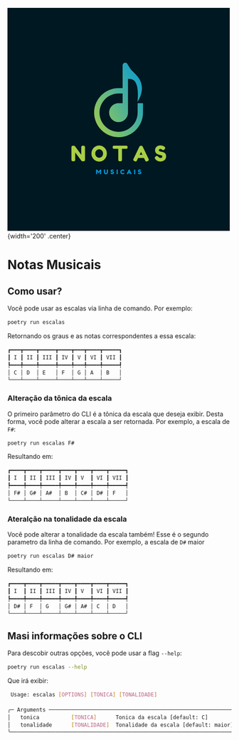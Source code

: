 ![Logo do projeto](assets/logo_notas_musicais.png
){width='200' .center}
# Notas Musicais

## Como usar?

Você pode usar as escalas via linha de comando. Por exemplo:

```bash
poetry run escalas
```

Retornando os graus e as notas correspondentes a essa escala:

```bash
┏━━━┳━━━━┳━━━━━┳━━━━┳━━━┳━━━━┳━━━━━┓
┃ I ┃ II ┃ III ┃ IV ┃ V ┃ VI ┃ VII ┃
┡━━━╇━━━━╇━━━━━╇━━━━╇━━━╇━━━━╇━━━━━┩
│ C │ D  │ E   │ F  │ G │ A  │ B   │
└───┴────┴─────┴────┴───┴────┴─────┘
```

### Alteração da tônica da escala

O primeiro parâmetro do CLI é a tônica da escala que deseja exibir. Desta forma, você pode alterar a escala a ser retornada. Por exemplo, a escala de `F#`:

```bash
poetry run escalas F#
```

Resultando em:

```bash
┏━━━━┳━━━━┳━━━━━┳━━━━┳━━━━┳━━━━┳━━━━━┓
┃ I  ┃ II ┃ III ┃ IV ┃ V  ┃ VI ┃ VII ┃
┡━━━━╇━━━━╇━━━━━╇━━━━╇━━━━╇━━━━╇━━━━━┩
│ F# │ G# │ A#  │ B  │ C# │ D# │ F   │
└────┴────┴─────┴────┴────┴────┴─────┘
```

### Ateralção na tonalidade da escala

Você pode alterar a tonalidade da escala também! Esse é o segundo parametro da linha de comando. Por exemplo, a escala de `D#` maior

```bash
poetry run escalas D# maior
```

Resultando em:

```bash
┏━━━━┳━━━━┳━━━━━┳━━━━┳━━━━┳━━━━┳━━━━━┓
┃ I  ┃ II ┃ III ┃ IV ┃ V  ┃ VI ┃ VII ┃
┡━━━━╇━━━━╇━━━━━╇━━━━╇━━━━╇━━━━╇━━━━━┩
│ D# │ F  │ G   │ G# │ A# │ C  │ D   │
└────┴────┴─────┴────┴────┴────┴─────┘
```

## Masi informações sobre o CLI

Para descobir outras opções, você pode usar a flag `--help`:

```bash
poetry run escalas --help
```

Que irá exibir:

```bash
 Usage: escalas [OPTIONS] [TONICA] [TONALIDADE]                                                 
                                                                                                
╭─ Arguments ───────────────────────────────────────────────────────────╮
│   tonica          [TONICA]      Tonica da escala [default: C]         │
│   tonalidade      [TONALIDADE]  Tonalidade da escala [default: maior] │
╰───────────────────────────────────────────────────────────────────────╯
```
